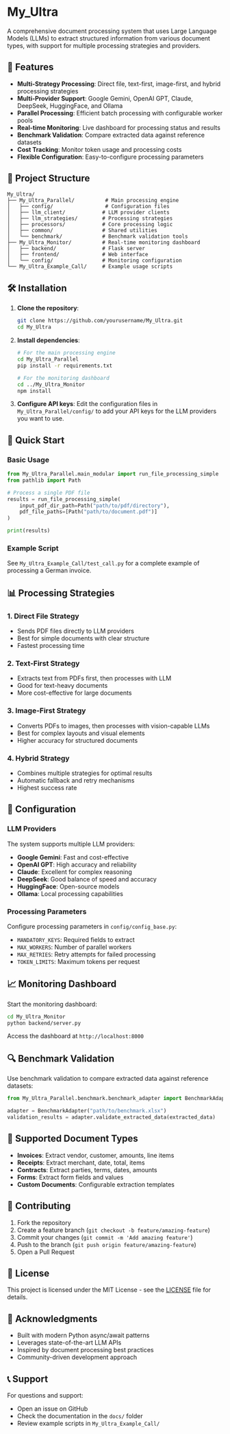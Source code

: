# My_Ultra

A comprehensive document processing system that uses Large Language Models (LLMs) to extract structured information from various document types, with support for multiple processing strategies and providers.

## 🚀 Features

- **Multi-Strategy Processing**: Direct file, text-first, image-first, and hybrid processing strategies
- **Multi-Provider Support**: Google Gemini, OpenAI GPT, Claude, DeepSeek, HuggingFace, and Ollama
- **Parallel Processing**: Efficient batch processing with configurable worker pools
- **Real-time Monitoring**: Live dashboard for processing status and results
- **Benchmark Validation**: Compare extracted data against reference datasets
- **Cost Tracking**: Monitor token usage and processing costs
- **Flexible Configuration**: Easy-to-configure processing parameters

## 📁 Project Structure

```
My_Ultra/
├── My_Ultra_Parallel/          # Main processing engine
│   ├── config/                 # Configuration files
│   ├── llm_client/            # LLM provider clients
│   ├── llm_strategies/        # Processing strategies
│   ├── processors/            # Core processing logic
│   ├── common/                # Shared utilities
│   └── benchmark/             # Benchmark validation tools
├── My_Ultra_Monitor/          # Real-time monitoring dashboard
│   ├── backend/               # Flask server
│   ├── frontend/              # Web interface
│   └── config/                # Monitoring configuration
└── My_Ultra_Example_Call/     # Example usage scripts
```

## 🛠️ Installation

1. **Clone the repository**:
   ```bash
   git clone https://github.com/yourusername/My_Ultra.git
   cd My_Ultra
   ```

2. **Install dependencies**:
   ```bash
   # For the main processing engine
   cd My_Ultra_Parallel
   pip install -r requirements.txt
   
   # For the monitoring dashboard
   cd ../My_Ultra_Monitor
   npm install
   ```

3. **Configure API keys**:
   Edit the configuration files in `My_Ultra_Parallel/config/` to add your API keys for the LLM providers you want to use.

## 🚀 Quick Start

### Basic Usage

```python
from My_Ultra_Parallel.main_modular import run_file_processing_simple
from pathlib import Path

# Process a single PDF file
results = run_file_processing_simple(
    input_pdf_dir_path=Path("path/to/pdf/directory"),
    pdf_file_paths=[Path("path/to/document.pdf")]
)

print(results)
```

### Example Script

See `My_Ultra_Example_Call/test_call.py` for a complete example of processing a German invoice.

## 📊 Processing Strategies

### 1. Direct File Strategy
- Sends PDF files directly to LLM providers
- Best for simple documents with clear structure
- Fastest processing time

### 2. Text-First Strategy
- Extracts text from PDFs first, then processes with LLM
- Good for text-heavy documents
- More cost-effective for large documents

### 3. Image-First Strategy
- Converts PDFs to images, then processes with vision-capable LLMs
- Best for complex layouts and visual elements
- Higher accuracy for structured documents

### 4. Hybrid Strategy
- Combines multiple strategies for optimal results
- Automatic fallback and retry mechanisms
- Highest success rate

## 🔧 Configuration

### LLM Providers

The system supports multiple LLM providers:

- **Google Gemini**: Fast and cost-effective
- **OpenAI GPT**: High accuracy and reliability
- **Claude**: Excellent for complex reasoning
- **DeepSeek**: Good balance of speed and accuracy
- **HuggingFace**: Open-source models
- **Ollama**: Local processing capabilities

### Processing Parameters

Configure processing parameters in `config/config_base.py`:

- `MANDATORY_KEYS`: Required fields to extract
- `MAX_WORKERS`: Number of parallel workers
- `MAX_RETRIES`: Retry attempts for failed processing
- `TOKEN_LIMITS`: Maximum tokens per request

## 📈 Monitoring Dashboard

Start the monitoring dashboard:

```bash
cd My_Ultra_Monitor
python backend/server.py
```

Access the dashboard at `http://localhost:8000`

## 🔍 Benchmark Validation

Use benchmark validation to compare extracted data against reference datasets:

```python
from My_Ultra_Parallel.benchmark.benchmark_adapter import BenchmarkAdapter

adapter = BenchmarkAdapter("path/to/benchmark.xlsx")
validation_results = adapter.validate_extracted_data(extracted_data)
```

## 📝 Supported Document Types

- **Invoices**: Extract vendor, customer, amounts, line items
- **Receipts**: Extract merchant, date, total, items
- **Contracts**: Extract parties, terms, dates, amounts
- **Forms**: Extract form fields and values
- **Custom Documents**: Configurable extraction templates

## 🤝 Contributing

1. Fork the repository
2. Create a feature branch (`git checkout -b feature/amazing-feature`)
3. Commit your changes (`git commit -m 'Add amazing feature'`)
4. Push to the branch (`git push origin feature/amazing-feature`)
5. Open a Pull Request

## 📄 License

This project is licensed under the MIT License - see the [LICENSE](LICENSE) file for details.

## 🙏 Acknowledgments

- Built with modern Python async/await patterns
- Leverages state-of-the-art LLM APIs
- Inspired by document processing best practices
- Community-driven development approach

## 📞 Support

For questions and support:
- Open an issue on GitHub
- Check the documentation in the `docs/` folder
- Review example scripts in `My_Ultra_Example_Call/` 